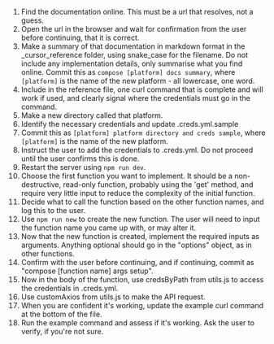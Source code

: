 1. Find the documentation online. This must be a url that resolves, not a guess.
1. Open the url in the browser and wait for confirmation from the user before continuing, that it is correct.
1. Make a summary of that documentation in markdown format in the _cursor_reference folder, using snake_case for the filename. Do not include any implementation details, only summarise what you find online. Commit this as `compose [platform] docs summary`, where `[platform]` is the name of the new platform - all lowercase, one word. 
1. Include in the reference file, one curl command that is complete and will work if used, and clearly signal where the credentials must go in the command.
1. Make a new directory called that platform.
1. Identify the necessary credentials and update .creds.yml.sample
1. Commit this as `[platform] platform directory and creds sample`, where `[platform]` is the name of the new platform.
1. Instruct the user to add the credentials to .creds.yml. Do not proceed until the user confirms this is done.
1. Restart the server using `npm run dev`.
1. Choose the first function you want to implement. It should be a non-destructive, read-only function, probably using the 'get' method, and require very little input to reduce the complexity of the initial function.
1. Decide what to call the function based on the other function names, and log this to the user.
1. Use `npm run new` to create the new function. The user will need to input the function name you came up with, or may alter it.
1. Now that the new function is created, implement the required inputs as arguments. Anything optional should go in the "options" object, as in other functions. 
1. Confirm with the user before continuing, and if continuing, commit as "compose [function name] args setup".
1. Now in the body of the function, use credsByPath from utils.js to access the credentials in .creds.yml.
1. Use customAxios from utils.js to make the API request.
1. When you are confident it's working, update the example curl command at the bottom of the file.
1. Run the example command and assess if it's working. Ask the user to verify, if you're not sure.